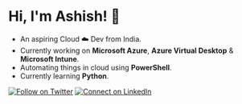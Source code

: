 
# Hi, I'm Ashish! 👋

- An aspiring Cloud ☁️ Dev from India.
- Currently working on <b>Microsoft Azure</b>, <b>Azure Virtual Desktop</b> & <b>Microsoft Intune</b>.
- Automating things in cloud using <b>PowerShell</b>.
- Currently learning <b>Python</b>.
  
[![Follow on Twitter](https://img.shields.io/badge/Follow-%231DA1F2?style=for-the-badge&logo=twitter&logoColor=white)](https://twitter.com/ashisharya65)
[![Connect on LinkedIn](https://img.shields.io/badge/connect-%230077B5.svg?&style=for-the-badge&logo=linkedin)](https://www.linkedin.com/in/ashisharya65/)
